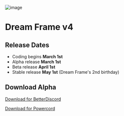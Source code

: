 ![image](https://camo.githubusercontent.com/76e9774e377f98e5848f492294f1a27011ebb538/68747470733a2f2f692e696d6775722e636f6d2f65377a757941692e706e67)
# Dream Frame v4

## Release Dates
 - Coding begins **March 1st**
 - Alpha release **March 1st**
 - Beta release **April 1st**
 - Stable release **May 1st** (Dream Frame's 2nd birthday)
 
## Download Alpha
[Download for BetterDiscord](https://github.com/dream-frame/Dream-Frame/blob/master/v4/download/DreamFrameAlpha.theme.css)

[Download for Powercord](https://github.com/dream-frame/Dream-Frame/raw/master/v4/download/Dream%20Frame%20v4%20Alpha.zip)
